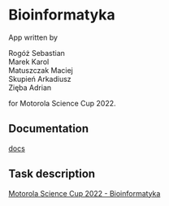# Bioinformatyka

App written by

<ol style="list-style-type: none; padding: 0;">
    <li>Rogóż Sebastian</li>
    <li>Marek Karol</li>
    <li>Matuszczak Maciej</li>
    <li>Skupień Arkadiusz</li>
    <li>Zięba Adrian</li>
</ol>
for Motorola Science Cup 2022.

## Documentation

<a href="/Bioinformatyka.pdf">docs</a>

## Task description

<a href="https://science-cup.pl/wp-content/uploads/2022/11/MSC3_2022_Bioinformatyka.pdf">Motorola Science Cup 2022 - Bioinformatyka</a>

